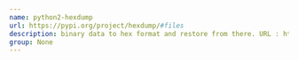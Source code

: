 ```yaml
---
name: python2-hexdump
url: https://pypi.org/project/hexdump/#files
description: binary data to hex format and restore from there. URL : https://pypi.org/project/hexdump/#files Groups : None
group: None
---
```

